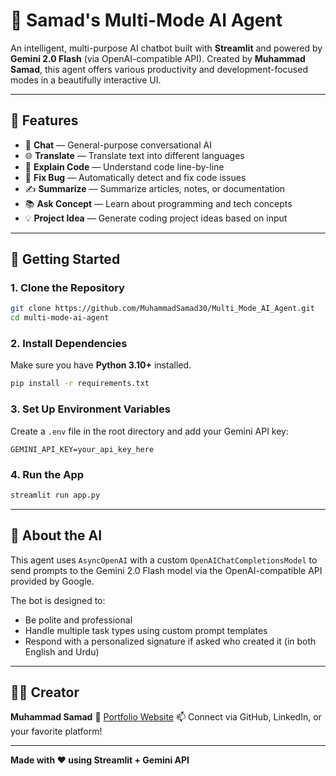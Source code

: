 # 🤖 Samad's Multi-Mode AI Agent

An intelligent, multi-purpose AI chatbot built with **Streamlit** and powered by **Gemini 2.0 Flash** (via OpenAI-compatible API). Created by **Muhammad Samad**, this agent offers various productivity and development-focused modes in a beautifully interactive UI.

---

## 🌟 Features

- 💬 **Chat** — General-purpose conversational AI  
- 🌐 **Translate** — Translate text into different languages  
- 🧠 **Explain Code** — Understand code line-by-line  
- 🐞 **Fix Bug** — Automatically detect and fix code issues  
- ✍️ **Summarize** — Summarize articles, notes, or documentation  
- 📚 **Ask Concept** — Learn about programming and tech concepts  
- 💡 **Project Idea** — Generate coding project ideas based on input  

---

## 🚀 Getting Started

### 1. Clone the Repository

```bash
git clone https://github.com/MuhammadSamad30/Multi_Mode_AI_Agent.git
cd multi-mode-ai-agent
````

### 2. Install Dependencies

Make sure you have **Python 3.10+** installed.

```bash
pip install -r requirements.txt
```

### 3. Set Up Environment Variables

Create a `.env` file in the root directory and add your Gemini API key:

```
GEMINI_API_KEY=your_api_key_here
```


### 4. Run the App

```bash
streamlit run app.py
```

---

## 🧠 About the AI

This agent uses `AsyncOpenAI` with a custom `OpenAIChatCompletionsModel` to send prompts to the Gemini 2.0 Flash model via the OpenAI-compatible API provided by Google.

The bot is designed to:

* Be polite and professional
* Handle multiple task types using custom prompt templates
* Respond with a personalized signature if asked who created it (in both English and Urdu)

---

## 🧑‍💻 Creator

**Muhammad Samad**
🔗 [Portfolio Website](https://portfolio-tailwind-css-by-samad.vercel.app/)
📫 Connect via GitHub, LinkedIn, or your favorite platform!

---

**Made with ❤️ using Streamlit + Gemini API**

```